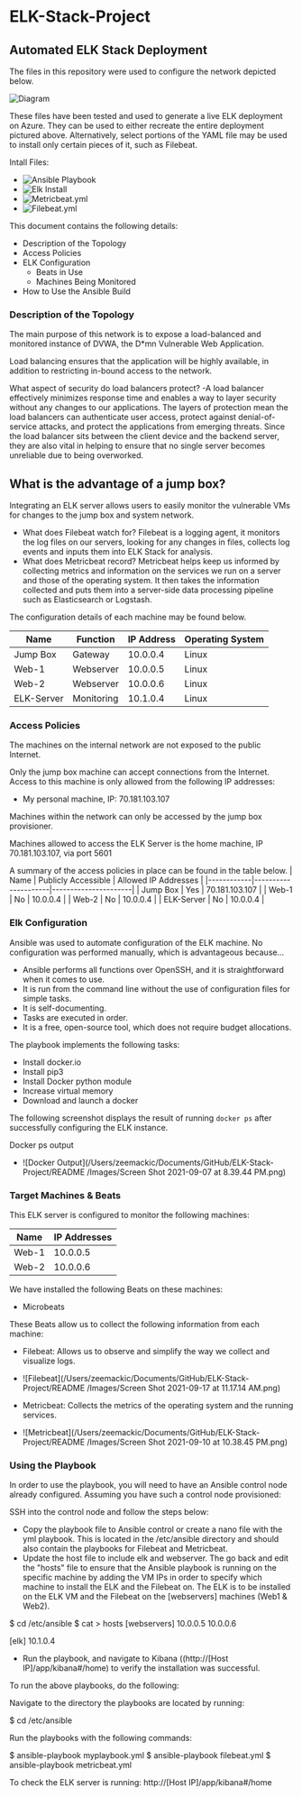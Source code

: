 # ELK-Stack-Project
## Automated ELK Stack Deployment

The files in this repository were used to configure the network depicted below.

![Diagram](Images/ZM-AzureNetwork_00.png)

These files have been tested and used to generate a live ELK deployment on Azure. They can be used to either recreate the entire deployment pictured above. Alternatively, select portions of the YAML file may be used to install only certain pieces of it, such as Filebeat.

Intall Files:
- ![Ansible Playbook](Ansible/myplaybook.yml)
- ![Elk Install](Ansible/install_elk.yml)
- ![Metricbeat.yml](Ansible/metricbeat.yml)
- ![Filebeat.yml](Ansible/filebeat.yml)

This document contains the following details:
- Description of the Topology
- Access Policies
- ELK Configuration
  - Beats in Use
  - Machines Being Monitored
- How to Use the Ansible Build


### Description of the Topology

The main purpose of this network is to expose a load-balanced and monitored instance of DVWA, the D*mn Vulnerable Web Application.

Load balancing ensures that the application will be highly available, in addition to restricting in-bound access to the network.

What aspect of security do load balancers protect? 
-A load balancer effectively minimizes response time and enables a way to layer security without any changes to our applications. The layers of protection mean the load balancers can authenticate user access, protect against denial-of-service attacks, and protect the applications from emerging threats. Since the load balancer sits between the client device and the backend server, they are also vital in helping to ensure that no single server becomes unreliable due to being overworked.

What is the advantage of a jump box?
-

Integrating an ELK server allows users to easily monitor the vulnerable VMs for changes to the jump box and system network.
- What does Filebeat watch for? Filebeat is a logging agent, it monitors the log files on our servers, looking for any changes in files, collects log events and inputs them into ELK Stack for analysis.
- What does Metricbeat record? Metricbeat helps keep us informed by collecting metrics and information on the services we run on a server and those of the operating system. It then takes the information collected and puts them into a server-side data processing pipeline such as Elasticsearch or Logstash.

The configuration details of each machine may be found below.

| Name       | Function   | IP Address | Operating System |
|------------|------------|------------|------------------|
| Jump Box   | Gateway    | 10.0.0.4   | Linux            |
| Web-1      | Webserver  | 10.0.0.5   | Linux            |
| Web-2      | Webserver  | 10.0.0.6   | Linux            |
| ELK-Server | Monitoring | 10.1.0.4   | Linux            |

### Access Policies

The machines on the internal network are not exposed to the public Internet. 

Only the jump box machine can accept connections from the Internet. Access to this machine is only allowed from the following IP addresses:
- My personal machine, IP: 70.181.103.107

Machines within the network can only be accessed by the jump box provisioner.

Machines allowed to access the ELK Server is the home machine, IP 70.181.103.107, via port 5601

A summary of the access policies in place can be found in the table below.
| Name       | Publicly Accessible | Allowed IP Addresses |
|------------|---------------------|----------------------|
| Jump Box   | Yes                 | 70.181.103.107       |
| Web-1      | No                  | 10.0.0.4             |
| Web-2      | No                  | 10.0.0.4             |
| ELK-Server | No                  | 10.0.0.4             |

### Elk Configuration

Ansible was used to automate configuration of the ELK machine. No configuration was performed manually, which is advantageous because...

- Ansible performs all functions over OpenSSH, and it is straightforward when it comes to use.
- It is run from the command line without the use of configuration files for simple tasks.
- It is self-documenting.
- Tasks are executed in order.
- It is a free, open-source tool, which does not require budget allocations.

The playbook implements the following tasks:
- Install docker.io
- Install pip3
- Install Docker python module
- Increase virtual memory
- Download and launch a docker

The following screenshot displays the result of running `docker ps` after successfully configuring the ELK instance.

Docker ps output

- ![Docker Output](/Users/zeemackic/Documents/GitHub/ELK-Stack-Project/README /Images/Screen Shot 2021-09-07 at 8.39.44 PM.png)

### Target Machines & Beats
This ELK server is configured to monitor the following machines:

| Name  | IP Addresses |
|-------|--------------|
| Web-1 | 10.0.0.5     |
| Web-2 | 10.0.0.6     |


We have installed the following Beats on these machines:
- Microbeats

These Beats allow us to collect the following information from each machine:
- Filebeat: Allows us to observe and simplify the way we collect and visualize logs.

- ![Filebeat](/Users/zeemackic/Documents/GitHub/ELK-Stack-Project/README /Images/Screen Shot 2021-09-17 at 11.17.14 AM.png)

- Metricbeat: Collects the metrics of the operating system and the running services.

- ![Metricbeat](/Users/zeemackic/Documents/GitHub/ELK-Stack-Project/README /Images/Screen Shot 2021-09-10 at 10.38.45 PM.png)

### Using the Playbook
In order to use the playbook, you will need to have an Ansible control node already configured. Assuming you have such a control node provisioned: 

SSH into the control node and follow the steps below:
- Copy the playbook file to Ansible control or create a nano file with the yml playbook. This is located in the /etc/ansible directory and should also contain the playbooks for Filebeat and Metricbeat.
- Update the host file to include elk and webserver. The go back and edit the "hosts" file to ensure that the Ansible playbook is running on the specific machine by adding the VM IPs in order to specify which machine to install the ELK and the Filebeat on. 
The ELK is to be installed on the ELK VM and the Filebeat on the [webservers] machines (Web1 & Web2).

$ cd /etc/ansible
$ cat > hosts 
[webservers]
10.0.0.5
10.0.0.6

[elk]
10.1.0.4


- Run the playbook, and navigate to Kibana ((http://[Host IP]/app/kibana#/home) to verify the installation was successful.


To run the above playbooks, do the following:

Navigate to the directory the playbooks are located by running: 

$ cd /etc/ansible

Run the playbooks with the following commands:

$ ansible-playbook myplaybook.yml
$ ansible-playbook filebeat.yml
$ ansible-playbook metricbeat.yml


To check the ELK server is running:
http://[Host IP]/app/kibana#/home

